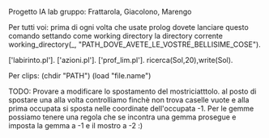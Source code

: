 Progetto IA lab gruppo: Frattarola, Giacolono, Marengo


Per tutti voi:
prima di ogni volta che usate prolog dovete lanciare questo comando settando come working directory la directory corrente
working_directory(_, "PATH_DOVE_AVETE_LE_VOSTRE_BELLISIME_COSE").

['labirinto.pl'].
['azioni.pl'].
['prof_lim.pl'].
ricerca(Sol,20),write(Sol).




Per clips:
(chdir "PATH")
(load "file.name")



TODO: Provare a modificare lo spostamento del mostriciatttolo. al posto di spostare una alla volta controlliamo finchè non trova caselle vuote e alla prima occupata si sposta nelle coordinate dell'occupata -1. Per le gemme possiamo tenere una regola che se incontra una gemma prosegue e imposta la gemma a -1 e il mostro a -2 :)